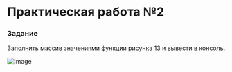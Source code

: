 # Практическая работа №2

### Задание
Заполнить массив значениями функции рисунка 13 и вывести в консоль.

![image](./img13)
